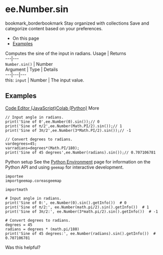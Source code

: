  
#  ee.Number.sin
bookmark_borderbookmark Stay organized with collections  Save and categorize content based on your preferences.
  * On this page
  * [Examples](https://developers.google.com/earth-engine/apidocs/ee-number-sin#examples)


Computes the sine of the input in radians.
Usage | Returns  
---|---  
`Number.sin()` | Number  
Argument | Type | Details  
---|---|---  
this: `input` | Number | The input value.  
## Examples
[Code Editor (JavaScript)](https://developers.google.com/earth-engine/apidocs/ee-number-sin#code-editor-javascript-sample)[Colab (Python)](https://developers.google.com/earth-engine/apidocs/ee-number-sin#colab-python-sample) More
```
// Input angle in radians.
print('Sine of 0',ee.Number(0).sin());// 0
print('Sine of π/2',ee.Number(Math.PI/2).sin());// 1
print('Sine of 3π/2',ee.Number(3*Math.PI/2).sin());// -1

// Convert degrees to radians.
vardegrees=45;
varradians=degrees*(Math.PI/180);
print('Sine of 45 degrees',ee.Number(radians).sin());// 0.707106781
```
Python setup
See the [ Python Environment](https://developers.google.com/earth-engine/guides/python_install) page for information on the Python API and using `geemap` for interactive development.
```
importee
importgeemap.coreasgeemap
```
```
importmath

# Input angle in radians.
print('Sine of 0:', ee.Number(0).sin().getInfo())  # 0
print('Sine of π/2:', ee.Number(math.pi/2).sin().getInfo())  # 1
print('Sine of 3π/2:', ee.Number(3*math.pi/2).sin().getInfo())  # -1

# Convert degrees to radians.
degrees = 45
radians = degrees * (math.pi/180)
print('Sine of 45 degrees:', ee.Number(radians).sin().getInfo())  # 0.707106781
```

Was this helpful?
